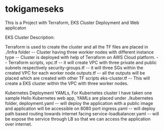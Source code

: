 # tokigameseks
This is a Project with Terraform, EKS Cluster Deployment and Web applicaton

EKS Cluster Description:

Terraform is used to create the cluster and all the TF files are placed in ./Infra folder
-- Cluster having three workier nodes with different instance type
-- Cluster is deployed with help of Terraform on AWS Cloud platform.
-- Terraform scripts,
    vpc.tf -- it will create VPC with three private and public subnets respectively
    security-groups.tf -- it will three SGs within the created VPC for each worker node
    outputs.tf -- all the outputs will be placed which are created with other TF scripts
    eks-cluster.tf -- This will create a EKS cluster within the VPC with three worker nodes.
    
Kubernetes Deployment YAMLs,
For Kubernetes cluster I have taken one sample Hello Kubernetes web app, YAMLs are placed under ./kubernetes folder,
deployment.yaml -- will deploy the application with a public image and application will be accessible on 8080 port
ingress.yaml -- will deploy path based routing towards internet facing
service-loadbalancer.yaml -- will be expose the service through LB so that we can access the application over internet.
